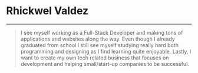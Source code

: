 # Rhickwel Valdez

---

> I see myself working as a Full-Stack Developer and making tons of applications and websites along the way. Even though I already graduated from school I still see myself studying really hard both programming and designing as I find learning quite enjoyable. Lastly, I want to create my own tech related business that focuses on development and helping small/start-up companies to be successful.